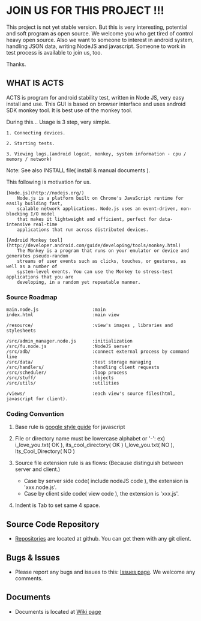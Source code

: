 JOIN US FOR THIS PROJECT !!!
===

This project is not yet stable version. But this is very interesting, potential and soft program 
as open source. We welcome you who get tired of control heavy open source. Also we want to someone 
to interest in android system, handling JSON data, writing NodeJS and javascript. 
Someone to work in test process is available to join us, too.

Thanks.




WHAT IS ACTS
---

ACTS is program for android stability test, written in Node JS, very easy install and use.
This GUI is based on browser interface and uses android SDK monkey tool.
It is best use of the monkey tool. 

During this...
Usage is 3 step, very simple.

	1. Connecting devices.

	2. Starting tests.

	3. Viewing logs.(android logcat, monkey, system information - cpu / memory / network)

Note: See also INSTALL file( install & manual documents ). 

This following is motivation for us.

	[Node.js](http://nodejs.org/)
		Node.js is a platform built on Chrome's JavaScript runtime for easily building fast, 
		scalable network applications. Node.js uses an event-driven, non-blocking I/O model 
		that makes it lightweight and efficient, perfect for data-intensive real-time 
		applications that run across distributed devices.

	[Android Monkey tool](http://developer.android.com/guide/developing/tools/monkey.html)
		The Monkey is a program that runs on your emulator or device and generates pseudo-random 
		streams of user events such as clicks, touches, or gestures, as well as a number of 
		system-level events. You can use the Monkey to stress-test applications that you are 
		developing, in a random yet repeatable manner.




### Source Roadmap

    main.node.js					:main
    index.html						:main view
    
    /resource/						:view's images , libraries and stylesheets
    
    /src/admin_manager.node.js		:initialization
    /src/fu.node.js					:NodeJS server
    /src/adb/						:connect external process by command line
    /src/data/						:test storage managing
    /src/handlers/					:handling client requests
    /src/scheduler/ 				:loop process
    /src/stuff/						:objects
    /src/utils/						:utilities
    
    /views/							:each view's source files(html, javascript for client).




### Coding Convention

1. Base rule is [google style guide](http://google-styleguide.googlecode.com/svn/trunk/javascriptguide.xml) for javascript
  

2. File or directory name must be lowercase alphabet or '-':
	ex)  i_love_you.txt( OK ), its_cool_directory( OK )
	     I_love_you.txt( NO ), Its_Cool_Directory( NO )
	
3. Source file extension rule is as flows:
	(Because distinguish between server and client.)
	- Case by server side code( include nodeJS code ), the extension is 'xxx.node.js'.
	- Case by client side code( view code ), the extension is 'xxx.js'.
	
4. Indent is Tab to set same 4 space.




Source Code Repository
---
  - [Repositories](https://github.com/oshacker/acts) are located at github. You can get them with any git client.



	
Bugs & Issues
---
  - Please report any bugs and issues to this: [Issues page](https://github.com/oshacker/acts/issues). We welcome any comments.




Documents
---
  - Documents is located at [Wiki page](https://github.com/oshacker/acts/wiki)










